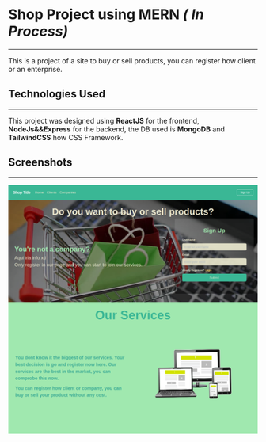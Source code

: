 # Shop Project using MERN *( In Process)*
----------------

This is a project of a site to buy or sell products, you can register how client or an enterprise.

## Technologies Used
----------------

This project was designed using **ReactJS** for the frontend, **NodeJs&&Express** for the backend, the DB used is **MongoDB** and **TailwindCSS** how CSS Framework.

## Screenshots
----------------
![ Landing Page](./docs/img/landingPage.png)